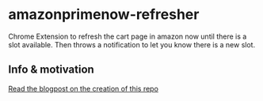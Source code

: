 # amazonprimenow-refresher

Chrome Extension to refresh the cart page in amazon now until there is a slot available. Then throws a notification to let you know there is a new slot.

## Info & motivation

[Read the blogpost on the creation of this repo](https://jperelli.com.ar/project/2020/04/15/amazonprimenow-refresher/)
